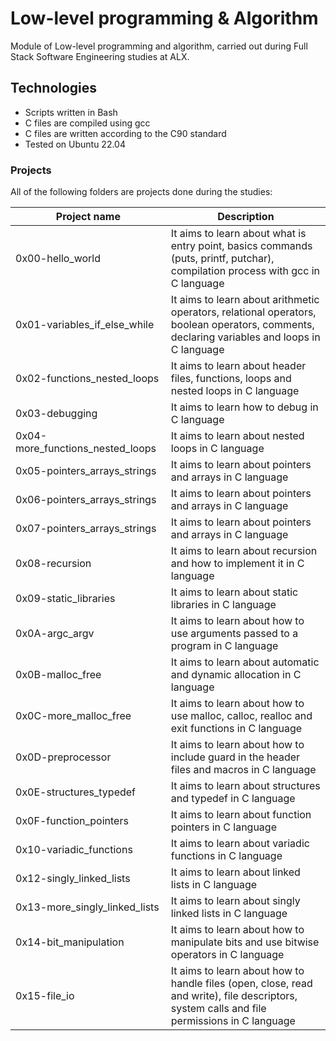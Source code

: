 # Low-level programming & Algorithm
Module of Low-level programming and algorithm, carried out during Full Stack Software Engineering studies at ALX.

## Technologies
* Scripts written in Bash 
* C files are compiled using gcc
* C files are written according to the C90 standard
* Tested on Ubuntu 22.04
### Projects
All of the following folders are projects done during the studies:

|Project name |	Description |
| ------------- | ------------- |
|0x00-hello_world |	It aims to learn about what is entry point, basics commands (puts, printf, putchar), compilation process with gcc in C language |
|0x01-variables_if_else_while |	It aims to learn about arithmetic operators, relational operators, boolean operators, comments, declaring variables and loops in C language |
|0x02-functions_nested_loops |	It aims to learn about header files, functions, loops and nested loops in C language |
|0x03-debugging |	It aims to learn how to debug in C language |
|0x04-more_functions_nested_loops |	It aims to learn about nested loops in C language |
|0x05-pointers_arrays_strings |	It aims to learn about pointers and arrays in C language |
|0x06-pointers_arrays_strings |	It aims to learn about pointers and arrays in C language |
|0x07-pointers_arrays_strings |	It aims to learn about pointers and arrays in C language |
|0x08-recursion |	It aims to learn about recursion and how to implement it in C language |
|0x09-static_libraries |	It aims to learn about static libraries in C language |
|0x0A-argc_argv |	It aims to learn about how to use arguments passed to a program in C language |
|0x0B-malloc_free	 | It aims to learn about automatic and dynamic allocation in C language |
|0x0C-more_malloc_free |	It aims to learn about how to use malloc, calloc, realloc and exit functions in C language |
|0x0D-preprocessor	 | It aims to learn about how to include guard in the header files and macros in C language |
|0x0E-structures_typedef |	It aims to learn about structures and typedef in C language |
|0x0F-function_pointers | 	It aims to learn about function pointers in C language |
|0x10-variadic_functions |	It aims to learn about variadic functions in C language|
|0x12-singly_linked_lists|	It aims to learn about linked lists in C language|
|0x13-more_singly_linked_lists	|It aims to learn about singly linked lists in C language|
|0x14-bit_manipulation	|It aims to learn about how to manipulate bits and use bitwise operators in C language|
|0x15-file_io	|It aims to learn about how to handle files (open, close, read and write), file descriptors, system calls and file permissions in C language|
